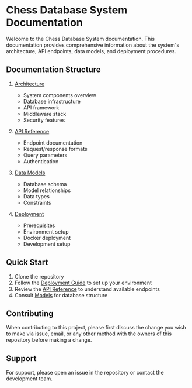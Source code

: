 # Chess Database System Documentation

Welcome to the Chess Database System documentation. This documentation provides comprehensive information about the system's architecture, API endpoints, data models, and deployment procedures.

## Documentation Structure

1. [Architecture](architecture.md)
   - System components overview
   - Database infrastructure
   - API framework
   - Middleware stack
   - Security features

2. [API Reference](api-reference.md)
   - Endpoint documentation
   - Request/response formats
   - Query parameters
   - Authentication

3. [Data Models](models.md)
   - Database schema
   - Model relationships
   - Data types
   - Constraints

4. [Deployment](deployment.md)
   - Prerequisites
   - Environment setup
   - Docker deployment
   - Development setup

## Quick Start

1. Clone the repository
2. Follow the [Deployment Guide](deployment.md) to set up your environment
3. Review the [API Reference](api-reference.md) to understand available endpoints
4. Consult [Models](models.md) for database structure

## Contributing

When contributing to this project, please first discuss the change you wish to make via issue, email, or any other method with the owners of this repository before making a change.

## Support

For support, please open an issue in the repository or contact the development team.

